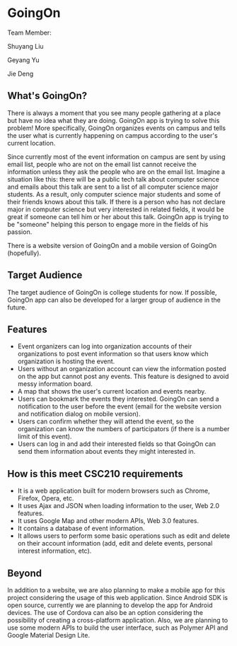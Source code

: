 # GoingOn

Team Member:

Shuyang Liu

Geyang Yu

Jie Deng

## What's GoingOn?

There is always a moment that you see many people gathering at a place but have no idea what they are doing. GoingOn app is trying to solve this problem! More specifically, GoingOn organizes events on campus and tells the user what is currently happening on campus according to the user's current location.  

Since currently most of the event information on campus are sent by using email list, people who are not on the email list cannot receive the information unless they ask the people who are on the email list. Imagine a situation like this: there will be a public tech talk about computer science and emails about this talk are sent to a list of all computer science major students. As a result, only computer science major students and some of their friends knows about this talk. If there is a person who has not declare major in computer science but very interested in related fields, it would be great if someone can tell him or her about this talk. GoingOn app is trying to be "someone" helping this person to engage more in the fields of his passion. 

There is a website version of GoingOn and a mobile version of GoingOn (hopefully). 

## Target Audience

The target audience of GoingOn is college students for now. If possible, GoingOn app can also be developed for a larger group of audience in the future.

## Features

* Event organizers can log into organization accounts of their organizations to post event information so that users know which organization is hosting the event.
* Users without an organization account can view the information posted on the app but cannot post any events. This feature is designed to avoid messy information board. 
* A map that shows the user's current location and events nearby. 
* Users can bookmark the events they interested. GoingOn can send a notification to the user before the event (email for the website version and notification dialog on mobile version).
* Users can confirm whether they will attend the event, so the organization can know the numbers of participators (if there is a number limit of this event).
* Users can log in and add their interested fields so that GoingOn can send them information about events they might interested in. 

## How is this meet CSC210 requirements

* It is a web application built for modern browsers such as Chrome, Firefox, Opera, etc.
* It uses Ajax and JSON when loading information to the user, Web 2.0 features.
* It uses Google Map and other modern APIs, Web 3.0 features.
* It contains a database of event information.
* It allows users to perform some basic operations such as edit and delete on their account information (add, edit and delete events, personal interest information, etc).

## Beyond

In addition to a website, we are also planning to make a mobile app for this project considering the usage of this web application. Since Android SDK is open source, currently we are planning to develop the app for Android devices. The use of Cordova can also be an option considering the possibility of creating a cross-platform application. Also, we are planning to use some modern APIs to build the user interface, such as Polymer API and Google Material Design Lite.
